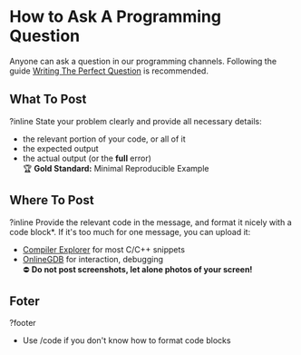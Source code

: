 # How to Ask A Programming Question

Anyone can ask a question in our programming channels.
Following the guide
[Writing The Perfect Question](https://codeblog.jonskeet.uk/2010/08/29/writing-the-perfect-question/)
is recommended.

## What To Post
?inline
State your problem clearly and provide all necessary details:
- the relevant portion of your code, or all of it
- the expected output
- the actual output (or the **full** error)  
🏆 **Gold Standard:** Minimal Reproducible Example

## Where To Post
?inline
Provide the relevant code in the message, and format it nicely with a code block\*.
If it's too much for one message, you can upload it:
- [Compiler Explorer](https://godbolt.org/) for most C/C++ snippets
- [OnlineGDB](https://www.onlinegdb.com/) for interaction, debugging  
⛔ **Do not post screenshots, let alone photos of your screen!**


## Foter
?footer
* Use /code if you don't know how to format code blocks